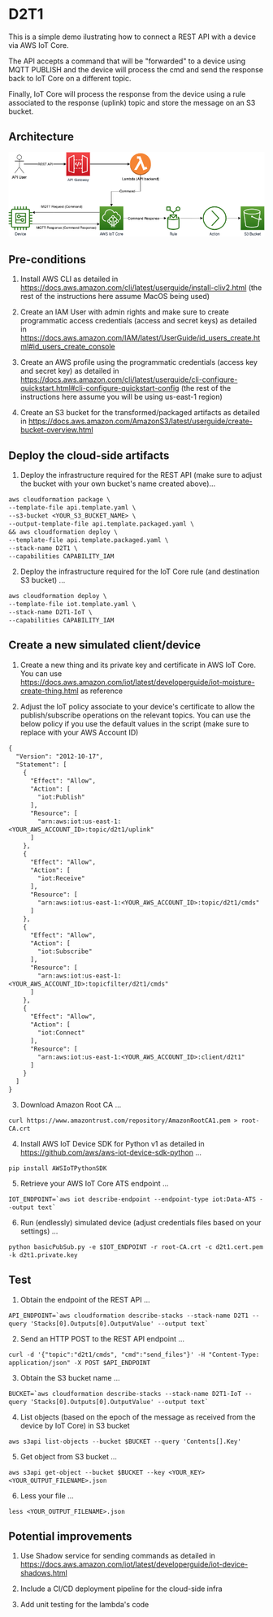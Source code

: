# D2T1

This is a simple demo ilustrating how to connect a REST API with a device via AWS IoT Core. 

The API accepts a command that will be "forwarded" to a device using MQTT PUBLISH and the device will process the cmd and send the response back to IoT Core on a different topic.

Finally, IoT Core will process the response from the device using a rule associated to the response (uplink) topic and store the message on an S3 bucket.

## Architecture

![Image of Architecture](D2T1.png)

## Pre-conditions

1) Install AWS CLI as detailed in https://docs.aws.amazon.com/cli/latest/userguide/install-cliv2.html (the rest of the instructions here assume MacOS being used)

2) Create an IAM User with admin rights and make sure to create programmatic access credentials (access and secret keys) as detailed in https://docs.aws.amazon.com/IAM/latest/UserGuide/id_users_create.html#id_users_create_console

3) Create an AWS profile using the programmatic credentials (access key and secret key) as detailed in https://docs.aws.amazon.com/cli/latest/userguide/cli-configure-quickstart.html#cli-configure-quickstart-config (the rest of the instructions here assume you will be using us-east-1 region)

4) Create an S3 bucket for the transformed/packaged artifacts as detailed in https://docs.aws.amazon.com/AmazonS3/latest/userguide/create-bucket-overview.html

## Deploy the cloud-side artifacts

1) Deploy the infrastructure required for the REST API (make sure to adjust the bucket with your own bucket's name created above)...

```
aws cloudformation package \
--template-file api.template.yaml \
--s3-bucket <YOUR_S3_BUCKET_NAME> \
--output-template-file api.template.packaged.yaml \
&& aws cloudformation deploy \
--template-file api.template.packaged.yaml \
--stack-name D2T1 \
--capabilities CAPABILITY_IAM
```

2) Deploy the infrastructure required for the IoT Core rule (and destination S3 bucket) ...

```
aws cloudformation deploy \
--template-file iot.template.yaml \
--stack-name D2T1-IoT \
--capabilities CAPABILITY_IAM
```

## Create a new simulated client/device

1) Create a new thing and its private key and certificate in AWS IoT Core. You can use https://docs.aws.amazon.com/iot/latest/developerguide/iot-moisture-create-thing.html as reference

2) Adjust the IoT policy associate to your device's certificate to allow the publish/subscribe operations on the relevant topics. You can use the below policy if you use the default values in the script (make sure to replace with your AWS Account ID)

```
{
  "Version": "2012-10-17",
  "Statement": [
    {
      "Effect": "Allow",
      "Action": [
        "iot:Publish"
      ],
      "Resource": [
        "arn:aws:iot:us-east-1:<YOUR_AWS_ACCOUNT_ID>:topic/d2t1/uplink"
      ]
    },
    {
      "Effect": "Allow",
      "Action": [
        "iot:Receive"
      ],
      "Resource": [
        "arn:aws:iot:us-east-1:<YOUR_AWS_ACCOUNT_ID>:topic/d2t1/cmds"
      ]
    },
    {
      "Effect": "Allow",
      "Action": [
        "iot:Subscribe"
      ],
      "Resource": [
        "arn:aws:iot:us-east-1:<YOUR_AWS_ACCOUNT_ID>:topicfilter/d2t1/cmds"
      ]
    },
    {
      "Effect": "Allow",
      "Action": [
        "iot:Connect"
      ],
      "Resource": [
        "arn:aws:iot:us-east-1:<YOUR_AWS_ACCOUNT_ID>:client/d2t1"
      ]
    }
  ]
}
```

3) Download Amazon Root CA ...

```
curl https://www.amazontrust.com/repository/AmazonRootCA1.pem > root-CA.crt
```

4) Install AWS IoT Device SDK for Python v1 as detailed in https://github.com/aws/aws-iot-device-sdk-python ...

```
pip install AWSIoTPythonSDK
```

5) Retrieve your AWS IoT Core ATS endpoint ...

```
IOT_ENDPOINT=`aws iot describe-endpoint --endpoint-type iot:Data-ATS --output text`
```

6) Run (endlessly) simulated device (adjust credentials files based on your settings) ...

```
python basicPubSub.py -e $IOT_ENDPOINT -r root-CA.crt -c d2t1.cert.pem -k d2t1.private.key
```

## Test

1) Obtain the endpoint of the REST API ...

```
API_ENDPOINT=`aws cloudformation describe-stacks --stack-name D2T1 --query 'Stacks[0].Outputs[0].OutputValue' --output text`
```

2) Send an HTTP POST to the REST API endpoint ...

```
curl -d '{"topic":"d2t1/cmds", "cmd":"send_files"}' -H "Content-Type: application/json" -X POST $API_ENDPOINT
```

3) Obtain the S3 bucket name ...

```
BUCKET=`aws cloudformation describe-stacks --stack-name D2T1-IoT --query 'Stacks[0].Outputs[0].OutputValue' --output text`
```

4) List objects (based on the epoch of the message as received from the device by IoT Core) in S3 bucket

```
aws s3api list-objects --bucket $BUCKET --query 'Contents[].Key'
```

5) Get object from S3 bucket ...

```
aws s3api get-object --bucket $BUCKET --key <YOUR_KEY> <YOUR_OUTPUT_FILENAME>.json
```

6) Less your file ...

```
less <YOUR_OUTPUT_FILENAME>.json
```

## Potential improvements

1) Use Shadow service for sending commands as detailed in https://docs.aws.amazon.com/iot/latest/developerguide/iot-device-shadows.html

2) Include a CI/CD deployment pipeline for the cloud-side infra

3) Add unit testing for the lambda's code
